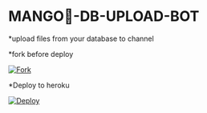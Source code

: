 # MANGO🥭-DB-UPLOAD-BOT


*upload files from your database to channel

*fork before deploy

<a href="https://github.com/Bharathboy/MONGODB-UPLOAD-BOT/fork" target="_blank">
  <img alt="Fork" src="https://img.shields.io/github/forks/Bharathboy/MONGODB-UPLOAD-BOT.svg?style=social&label=Fork" />
</a>



*Deploy to heroku

[![Deploy](https://www.herokucdn.com/deploy/button.svg)](https://heroku.com/deploy?template=https://github.com/Bharathboy/MONGODB-UPLOAD-BOT)

